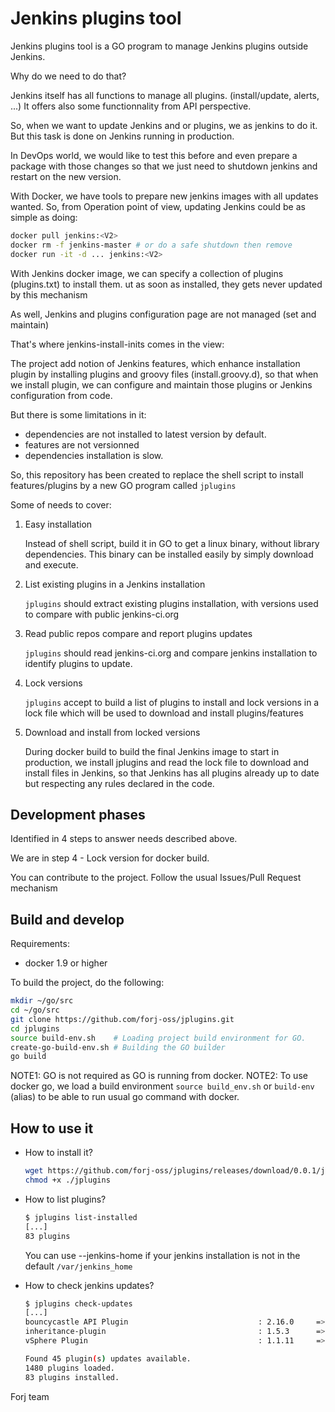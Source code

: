 # Jenkins plugins tool

Jenkins plugins tool is a GO program to manage Jenkins plugins outside Jenkins.

Why do we need to do that?

Jenkins itself has all functions to manage all plugins. (install/update, alerts, ...) 
It offers also some functionnality from API perspective.

So, when we want to update Jenkins and or plugins, we as jenkins to do it.
But this task is done on Jenkins running in production.

In DevOps world, we would like to test this before and even prepare a package with those 
changes so that we just need to shutdown jenkins and restart on the new version.

With Docker, we have tools to prepare new jenkins images with all updates wanted.
So, from Operation point of view, updating Jenkins could be as simple as doing:

```bash
docker pull jenkins:<V2>
docker rm -f jenkins-master # or do a safe shutdown then remove
docker run -it -d ... jenkins:<V2>
```

With Jenkins docker image, we can specify a collection of plugins (plugins.txt)
to install them. ut as soon as installed, they gets never updated by this mechanism

As well, Jenkins and plugins configuration page are not managed (set and maintain)

That's where jenkins-install-inits comes in the view:

The project add notion of Jenkins features, which enhance installation plugin by
installing plugins and groovy files (install.groovy.d), so that when we install
plugin, we can configure and maintain those plugins or Jenkins configuration from 
code.

But there is some limitations in it:

- dependencies are not installed to latest version by default. 
- features are not versionned
- dependencies installation is slow.

So, this repository has been created to replace the shell script to install features/plugins
by a new GO program called `jplugins`

Some of needs to cover:

1. Easy installation

    Instead of shell script, build it in GO to get a linux binary, without library dependencies.
    This binary can be installed easily by simply download and execute.

2. List existing plugins in a Jenkins installation

    `jplugins` should extract existing plugins installation, with versions used to compare with public jenkins-ci.org

3. Read public repos compare and report plugins updates

    `jplugins` should read jenkins-ci.org and compare jenkins installation to identify plugins to update.

4. Lock versions

    `jplugins` accept to build a list of plugins to install and lock versions in a lock file which will be used
    to download and install plugins/features

5. Download and install from locked versions

    During docker build to build the final Jenkins image to start in production, we install jplugins and read the 
    lock file to download and install files in Jenkins, so that Jenkins has all plugins already up to date but 
    respecting any rules declared in the code.

## Development phases

Identified in 4 steps to answer needs described above.

We are in step 4 - Lock version for docker build.

You can contribute to the project. Follow the usual Issues/Pull Request mechanism

## Build and develop

Requirements:

- docker 1.9 or higher

To build the project, do the following:

```bash
mkdir ~/go/src
cd ~/go/src
git clone https://github.com/forj-oss/jplugins.git
cd jplugins
source build-env.sh    # Loading project build environment for GO.
create-go-build-env.sh # Building the GO builder
go build
```

NOTE1: GO is not required as GO is running from docker.
NOTE2: To use docker go, we load a build environment `source build_env.sh` or `build-env` (alias) to be able to run usual go command with docker.

## How to use it

- How to install it?

    ```bash
    wget https://github.com/forj-oss/jplugins/releases/download/0.0.1/jplugins
    chmod +x ./jplugins
    ```

- How to list plugins?

    ```bash
    $ jplugins list-installed
    [...]
    83 plugins
    ```

    You can use --jenkins-home if your jenkins installation is not in the default `/var/jenkins_home`

- How to check jenkins updates?

    ```bash
    $ jplugins check-updates
    [...]
    bouncycastle API Plugin                             : 2.16.0     => 2.16.3
    inheritance-plugin                                  : 1.5.3      => 2.0.0
    vSphere Plugin                                      : 1.1.11     => 2.17

    Found 45 plugin(s) updates available.
    1480 plugins loaded.
    83 plugins installed.
    ```

Forj team